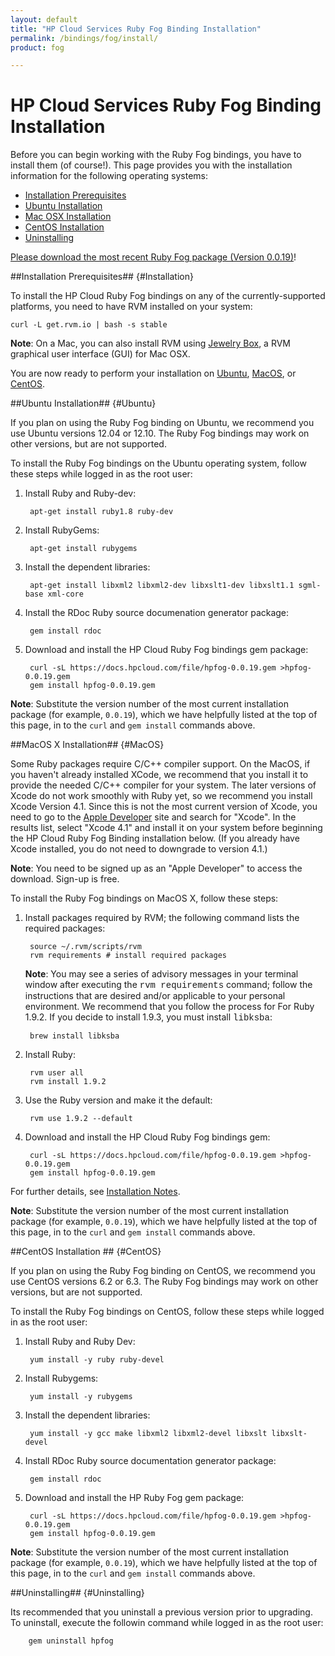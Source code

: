 ```yaml
---
layout: default
title: "HP Cloud Services Ruby Fog Binding Installation"
permalink: /bindings/fog/install/
product: fog

---
```

# HP Cloud Services Ruby Fog Binding Installation

Before you can begin working with the Ruby Fog bindings, you have to install them (of course!).  <!--We recommend installing with the [RVM package](https://rvm.io//).-->  This page provides you with the installation information for the following operating systems:

* [Installation Prerequisites](#Installation)
* [Ubuntu Installation](#Ubuntu)
* [Mac OSX Installation](#MacOS)
* [CentOS Installation](#CentOS)
* [Uninstalling](#Uninstalling)

[Please download the most recent Ruby Fog package (Version 0.0.19)](/file/hpfog-0.0.19.gem)!


##Installation Prerequisites## {#Installation}

To install the HP Cloud Ruby Fog bindings on any of the currently-supported platforms, you need to have RVM installed on your system:

    curl -L get.rvm.io | bash -s stable

**Note**: On a Mac, you can also install RVM using [Jewelry Box](https://unfiniti.com/software/mac/jewelrybox), a RVM graphical user interface (GUI) for Mac OSX.

You are now ready to perform your installation on [Ubuntu](#Ubuntu), [MacOS](#MacOS), or [CentOS](#CentOS).


##Ubuntu Installation## {#Ubuntu}

If you plan on using the Ruby Fog binding on Ubuntu, we recommend you use Ubuntu versions 12.04 or 12.10.  The Ruby Fog bindings may work on other versions, but are not supported. 

To install the Ruby Fog bindings on the Ubuntu operating system, follow these steps while logged in as the root user:

1. Install Ruby and Ruby-dev:

        apt-get install ruby1.8 ruby-dev

2. Install RubyGems:

        apt-get install rubygems

3. Install the dependent libraries:

        apt-get install libxml2 libxml2-dev libxslt1-dev libxslt1.1 sgml-base xml-core

4. Install the RDoc Ruby source documenation generator package:

        gem install rdoc

5. Download and install the HP Cloud Ruby Fog bindings gem package:

        curl -sL https://docs.hpcloud.com/file/hpfog-0.0.19.gem >hpfog-0.0.19.gem
        gem install hpfog-0.0.19.gem

**Note**: Substitute the version number of the most current installation package (for example, `0.0.19`), which we have helpfully listed at the top of this page, in to the `curl` and `gem install` commands above.

##MacOS X Installation## {#MacOS}

Some Ruby packages require C/C++ compiler support.  On the MacOS, if you haven't already installed XCode, we recommend that you install it to provide the needed C/C++ compiler for your system.  The later versions of Xcode do not work smoothly with Ruby yet, so we recommend you install Xcode Version 4.1.  Since this is not the most current version of Xcode, you need to go to the [Apple Developer](https://developer.apple.com/downloads/index.action) site and search for "Xcode".  In the results list, select "Xcode 4.1" and install it on your system before beginning the HP Cloud Ruby Fog Binding installation below.  (If you already have Xcode installed, you do not need to downgrade to version 4.1.)

**Note**:  You need to be signed up as an "Apple Developer" to access the download.  Sign-up is free. 

<!--In addition, to make your installation process easier we recommend that you install [Homebrew](http://wiki.github.com/mxcl/homebrew/installation).  Follow the instructions on the Homebrew page to install the package.-->

To install the Ruby Fog bindings on MacOS X, follow these steps:

1. Install packages required by RVM; the following command lists the required packages:
    
        source ~/.rvm/scripts/rvm
        rvm requirements # install required packages

    **Note**:  You may see a series of advisory messages in your terminal window after executing the <font face="Courier">rvm requirements</font> command; follow the instructions that are desired and/or applicable to your personal environment.  We recommend that you follow the process for For Ruby 1.9.2.  If you decide to install 1.9.3, you must install <font face="Courier">libksba</font>:

        brew install libksba

2. Install Ruby:

        rvm user all
        rvm install 1.9.2

3. Use the Ruby version and make it the default:

        rvm use 1.9.2 --default

4. Download and install the HP Cloud Ruby Fog bindings gem:

        curl -sL https://docs.hpcloud.com/file/hpfog-0.0.19.gem >hpfog-0.0.19.gem
        gem install hpfog-0.0.19.gem

For further details, see [Installation Notes](#InstallationNotes).

**Note**: Substitute the version number of the most current installation package (for example, `0.0.19`), which we have helpfully listed at the top of this page, in to the `curl` and `gem install` commands above.

##CentOS Installation ## {#CentOS}

If you plan on using the Ruby Fog binding on CentOS, we recommend you use CentOS versions 6.2 or 6.3.  The Ruby Fog bindings may work on other versions, but are not supported. 

To install the Ruby Fog bindings on CentOS, follow these steps while logged in as the root user:

1. Install Ruby and Ruby Dev:

        yum install -y ruby ruby-devel
    
2. Install Rubygems:

        yum install -y rubygems

3. Install the dependent libraries:

        yum install -y gcc make libxml2 libxml2-devel libxslt libxslt-devel

4. Install RDoc Ruby source documentation generator package:

        gem install rdoc

5. Download and install the HP Ruby Fog gem package:

        curl -sL https://docs.hpcloud.com/file/hpfog-0.0.19.gem >hpfog-0.0.19.gem
        gem install hpfog-0.0.19.gem

**Note**: Substitute the version number of the most current installation package (for example, `0.0.19`), which we have helpfully listed at the top of this page, in to the `curl` and `gem install` commands above.

<!--##Installation Notes## {#Installation}

Ensure RVM is loaded into a shell session as a function. For example, if you are using the ~/.bashrc file for your bash, you would need to add the following line to that file:

<code>
\[\[ -s "$HOME/.rvm/scripts/rvm" \]\] && . "$HOME/.rvm/scripts/rvm" # This loads RVM into a shell session.
</code>
-->
##Uninstalling## {#Uninstalling}

Its recommended that you uninstall a previous version prior to upgrading. To uninstall, execute the followin command while logged in as the root user:

        gem uninstall hpfog
